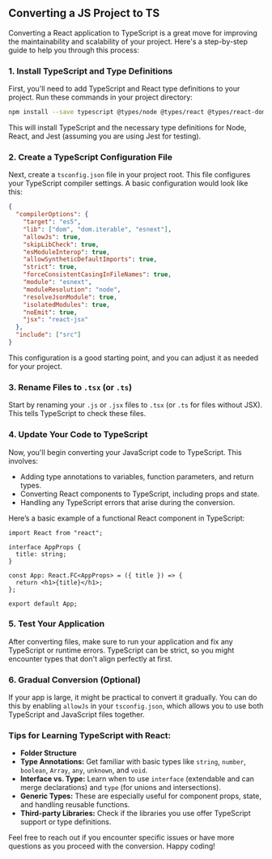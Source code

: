 ## Converting a JS Project to TS

Converting a React application to TypeScript is a great move for improving the maintainability and scalability of your project. Here's a step-by-step guide to help you through this process:

### 1. Install TypeScript and Type Definitions
First, you'll need to add TypeScript and React type definitions to your project. Run these commands in your project directory:

```bash
npm install --save typescript @types/node @types/react @types/react-dom @types/jest
```

This will install TypeScript and the necessary type definitions for Node, React, and Jest (assuming you are using Jest for testing).

### 2. Create a TypeScript Configuration File
Next, create a `tsconfig.json` file in your project root. This file configures your TypeScript compiler settings. A basic configuration would look like this:

```json
{
  "compilerOptions": {
    "target": "es5",
    "lib": ["dom", "dom.iterable", "esnext"],
    "allowJs": true,
    "skipLibCheck": true,
    "esModuleInterop": true,
    "allowSyntheticDefaultImports": true,
    "strict": true,
    "forceConsistentCasingInFileNames": true,
    "module": "esnext",
    "moduleResolution": "node",
    "resolveJsonModule": true,
    "isolatedModules": true,
    "noEmit": true,
    "jsx": "react-jsx"
  },
  "include": ["src"]
}
```

This configuration is a good starting point, and you can adjust it as needed for your project.

### 3. Rename Files to `.tsx` (or `.ts`)
Start by renaming your `.js` or `.jsx` files to `.tsx` (or `.ts` for files without JSX). This tells TypeScript to check these files.

### 4. Update Your Code to TypeScript
Now, you'll begin converting your JavaScript code to TypeScript. This involves:
- Adding type annotations to variables, function parameters, and return types.
- Converting React components to TypeScript, including props and state.
- Handling any TypeScript errors that arise during the conversion.

Here’s a basic example of a functional React component in TypeScript:

```tsx
import React from "react";

interface AppProps {
  title: string;
}

const App: React.FC<AppProps> = ({ title }) => {
  return <h1>{title}</h1>;
};

export default App;
```

### 5. Test Your Application
After converting files, make sure to run your application and fix any TypeScript or runtime errors. TypeScript can be strict, so you might encounter types that don't align perfectly at first.

### 6. Gradual Conversion (Optional)
If your app is large, it might be practical to convert it gradually. You can do this by enabling `allowJs` in your `tsconfig.json`, which allows you to use both TypeScript and JavaScript files together.

### Tips for Learning TypeScript with React:
- **Folder Structure**
- **Type Annotations:** Get familiar with basic types like `string`, `number`, `boolean`, `Array`, `any`, `unknown`, and `void`.
- **Interface vs. Type:** Learn when to use `interface` (extendable and can merge declarations) and `type` (for unions and intersections).
- **Generic Types:** These are especially useful for component props, state, and handling reusable functions.
- **Third-party Libraries:** Check if the libraries you use offer TypeScript support or type definitions.

Feel free to reach out if you encounter specific issues or have more questions as you proceed with the conversion. Happy coding!